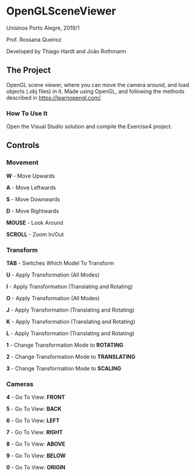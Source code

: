 # OpenGLSceneViewer

Unisinos Porto Alegre, 2019/1

Prof. Rossana Queiroz

Developed by Thiago Hardt and João Rothmann

## The Project
OpenGL scene viewer, where you can move the camera around, and load objects (.obj files) in it.
Made using OpenGL, and following the methods described in https://learnopengl.com/. 

### How To Use It
Open the Visual Studio solution and compile the Exercise4 project.

## Controls

### Movement
**W** - Move Upwards

**A** - Move Leftwards

**S** - Move Downwards

**D** - Move Rightwards

**MOUSE** - Look Around

**SCROLL** - Zoom In/Out

### Transform
**TAB** - Switches Which Model To Transform

**U** - Apply Transformation (All Modes)

**I** - Apply Transformation (Translating and Rotating)

**O** - Apply Transformation (All Modes)

**J** - Apply Transformation (Translating and Rotating)

**K** - Apply Transformation (Translating and Rotating)

**L** - Apply Transformation (Translating and Rotating)

**1** - Change Transformation Mode to **ROTATING**

**2** - Change Transformation Mode to **TRANSLATING**

**3** - Change Transformation Mode to **SCALING**


### Cameras
**4** - Go To View: **FRONT**

**5** - Go To View: **BACK**

**6** - Go To View: **LEFT**

**7** - Go To View: **RIGHT**

**8** - Go To View: **ABOVE**

**9** - Go To View: **BELOW**

**0** - Go To View: **ORIGIN**

